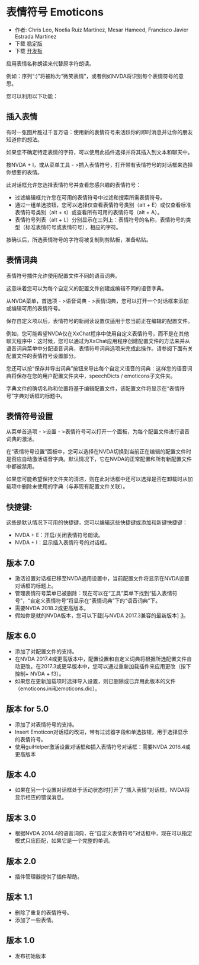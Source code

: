 # 表情符号 Emoticons #

* 作者: Chris Leo, Noelia Ruiz Martínez, Mesar Hameed, Francisco Javier Estrada Martínez
* 下载 [稳定版][1]
* 下载 [开发板][2]

启用表情名称朗读来代替原字符朗读。

例如：序列“:)”将被称为“微笑表情”，或者例如NVDA将识别每个表情符号的意思。

您可以利用以下功能：

## 插入表情 ##

有时一张图片胜过千言万语：使用新的表情符号来活跃你的即时消息并让你的朋友知道你的想法。

如果您不确定特定表情的字符，可以使用此插件选择并将其插入到文本和聊天中。

按NVDA + I，或从菜单工具 - >插入表情符号，打开带有表情符号的对话框来选择你想要的表情。

此对话框允许您选择表情符号并查看您感兴趣的表情符号：

*	过滤编辑框允许您在可用的表情符号中过滤和搜索所需表情符号。
*	通过一组单选按钮，您可以选择仅查看表情符号类别（alt + E）或仅查看标准表情符号类别（alt + s）或查看所有可用的表情符号（alt + A）。
*	表情符号列表（alt + L）分别显示在三列上：表情符号的名称，表情符号的类型（标准表情符号或表情符号），相应的字符。

按确认后，所选表情符号的字符将被复制到剪贴板，准备粘贴。

## 表情词典 ##

表情符号插件允许使用配置文件不同的语音词典。

这意味着您可以为每个自定义的配置文件创建或编辑不同的语音字典。

从NVDA菜单，首选项 - >语音词典 - >表情词典，您可以打开一个对话框来添加或编辑可用的表情符号。

保存自定义项以后，表情符号的新阅读设置仅适用于您当前正在编辑的配置文件。

例如，您可能希望NVDA仅在XxChat程序中使用自定义表情符号，而不是在其他聊天程序中：这时候，您可以通过为XxChat应用程序创建配置文件的方法来并从语音词典菜单中分配语音词典，表情符号词典选项来完成此操作。请参阅下面有关配置文件的表情符号设置部分。

您还可以按“保存并导出词典”按钮来导出每个自定义语音的词典：这样您的语音词典将保存在您的用户配置文件夹中，speechDicts / emoticons子文件夹。 

字典文件的确切名称和位置将基于编辑配置文件，该配置文件将显示在“表情符号”字典对话框的标题中。

## 表情符号设置 ##

从菜单首选项 - >设置 - >表情符号可以打开一个面板，为每个配置文件进行语音词典的激活。

在“表情符号设置”面板中，您可以选择在NVDA切换到当前正在编辑的配置文件时是否应自动激活语音字典。默认情况下，它在NVDA的正常配置和所有新配置文件中都被禁用。

如果您可能希望保持文件夹的清洁，则在此对话框中还可以选择是否在卸载时从加载项中删除未使用的字典（与非现有配置文件关联）。

## 快捷键: ##

这些是默认情况下可用的快捷键，您可以编辑这些快捷键或添加和新键快捷键：

* NVDA + E：开启/关闭表情符号朗读。
* NVDA + I：显示插入表情符号的对话框。


## 版本 7.0 ##

* 激活设置对话框已移至NVDA通用设置中，当前配置文件将显示在NVDA设置对话框的标题上。
* 管理表情符号菜单已被删除：现在可以在“工具”菜单下找到“插入表情符号”，“自定义表情符号”将显示在“表情词典”下的“语音词典”下。
* 需要NVDA 2018.2或更高版本。
* 假如你是就的NVDA版本，您可以下载[与NVDA 2017.3兼容的最新版本] [3]。

## 版本 6.0 ##

* 添加了对配置文件的支持。
* 在NVDA 2017.4或更高版本中，配置设置和自定义词典将根据所选配置文件自动更改。在2017.3或更早版本中，您可以通过重新加载插件来应用更改（按下控制+ NVDA + f3）。
* 如果您在更新加载项时选择导入设置，则已删除或已弃用此版本的文件（emoticons.ini和emoticons.dic）。

## 版本 for 5.0 ##

* 添加了对表情符号的支持。
* Insert Emoticon对话框的改进，带有过滤器字段和单选按钮，用于选择显示的表情符号。
* 使用guiHelper激活设置对话框和插入表情符号对话框：需要NVDA 2016.4或更高版本 

## 版本 4.0 ##

* 如果在另一个设置对话框处于活动状态时打开了“插入表情”对话框，NVDA将显示相应的错误消息。


## 版本 3.0 ##

* 根据NVDA 2014.4的语音词典，在“自定义表情符号”对话框中，现在可以指定模式只应匹配，如果它是一个完整的单词。


## 版本 2.0 ##

* 插件管理器提供了插件帮助。


## 版本 1.1 ##

* 删除了重复的表情符号。
* 添加了一些表情。

## 版本 1.0 ##

* 发布初始版本

[1]: https://addons.nvda-project.org/files/get.php?file=emo

[2]: https://addons.nvda-project.org/files/get.php?file=emo-dev

[3]: https://github.com/nvdaes/emoticons/releases/download/6.5/emoticons-6.5.nvda-addon